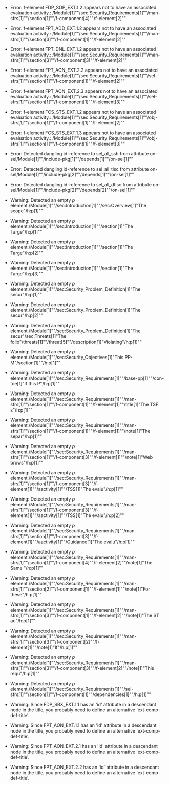 * Error: f-element FDP_SOP_EXT.1.2  appears not to have an associated evaluation activity.:
        /Module[1]""/sec:Security_Requirements[1]""/man-sfrs[1]""/section[1]""/f-component[4]""/f-element[2]""
* Error: f-element FPT_ADD_EXT.1.2  appears not to have an associated evaluation activity.:
        /Module[1]""/sec:Security_Requirements[1]""/man-sfrs[1]""/section[3]""/f-component[1]""/f-element[2]""
* Error: f-element FPT_DNL_EXT.1.2  appears not to have an associated evaluation activity.:
        /Module[1]""/sec:Security_Requirements[1]""/man-sfrs[1]""/section[3]""/f-component[3]""/f-element[2]""
* Error: f-element FPT_AON_EXT.2.2  appears not to have an associated evaluation activity.:
        /Module[1]""/sec:Security_Requirements[1]""/sel-sfrs[1]""/section[1]""/f-component[1]""/f-element[2]""
* Error: f-element FPT_AON_EXT.2.3  appears not to have an associated evaluation activity.:
        /Module[1]""/sec:Security_Requirements[1]""/sel-sfrs[1]""/section[1]""/f-component[1]""/f-element[3]""
* Error: f-element FCS_STS_EXT.1.2  appears not to have an associated evaluation activity.:
        /Module[1]""/sec:Security_Requirements[1]""/obj-sfrs[1]""/section[1]""/f-component[1]""/f-element[2]""
* Error: f-element FCS_STS_EXT.1.3  appears not to have an associated evaluation activity.:
        /Module[1]""/sec:Security_Requirements[1]""/obj-sfrs[1]""/section[1]""/f-component[1]""/f-element[3]""
* Error: Detected dangling id-reference to sel_all_ssh from attribute
        on-sel/Module[1]""/include-pkg[1]""/depends[1]""/on-sel[1]""
* Error: Detected dangling id-reference to sel_all_tlsc from attribute
        on-sel/Module[1]""/include-pkg[2]""/depends[1]""/on-sel[1]""
* Error: Detected dangling id-reference to sel_all_dtlsc from attribute
        on-sel/Module[1]""/include-pkg[2]""/depends[2]""/on-sel[1]""
* Warning: Detected an empty _p_ element./Module[1]""/sec:Introduction[1]""/sec:Overview[1]"The scope"/h:p[1]""
* Warning: Detected an empty _p_ element./Module[1]""/sec:Introduction[1]""/section[1]"The Targe"/h:p[1]""
* Warning: Detected an empty _p_ element./Module[1]""/sec:Introduction[1]""/section[1]"The Targe"/h:p[2]""
* Warning: Detected an empty _p_ element./Module[1]""/sec:Introduction[1]""/section[1]"The Targe"/h:p[3]""
* Warning: Detected an empty _p_ element./Module[1]""/sec:Security_Problem_Definition[1]"The secur"/h:p[1]""
* Warning: Detected an empty _p_ element./Module[1]""/sec:Security_Problem_Definition[1]"The secur"/h:p[2]""
* Warning: Detected an empty _p_ element./Module[1]""/sec:Security_Problem_Definition[1]"The secur"/sec:Threats[1]"The follo"/threats[1]""/threat[5]""/description[1]"Violating"/h:p[1]""
* Warning: Detected an empty _p_ element./Module[1]""/sec:Security_Objectives[1]"This PP-M"/section[1]""/h:p[1]""
* Warning: Detected an empty _p_ element./Module[1]""/sec:Security_Requirements[1]""/base-pp[1]""/con-toe[1]"If this P"/h:p[1]""
* Warning: Detected an empty _p_ element./Module[1]""/sec:Security_Requirements[1]""/man-sfrs[1]""/section[1]""/f-component[1]""/f-element[1]""/title[1]"The TSF s"/h:p[1]""
* Warning: Detected an empty _p_ element./Module[1]""/sec:Security_Requirements[1]""/man-sfrs[1]""/section[1]""/f-component[1]""/f-element[1]""/note[1]"The separ"/h:p[1]""
* Warning: Detected an empty _p_ element./Module[1]""/sec:Security_Requirements[1]""/man-sfrs[1]""/section[1]""/f-component[3]""/f-element[1]""/note[1]"Web brows"/h:p[1]""
* Warning: Detected an empty _p_ element./Module[1]""/sec:Security_Requirements[1]""/man-sfrs[1]""/section[1]""/f-component[3]""/f-element[1]""/aactivity[1]""/TSS[1]"The evalu"/h:p[1]""
* Warning: Detected an empty _p_ element./Module[1]""/sec:Security_Requirements[1]""/man-sfrs[1]""/section[1]""/f-component[3]""/f-element[1]""/aactivity[1]""/TSS[1]"The evalu"/h:p[2]""
* Warning: Detected an empty _p_ element./Module[1]""/sec:Security_Requirements[1]""/man-sfrs[1]""/section[1]""/f-component[3]""/f-element[1]""/aactivity[1]""/Guidance[1]"The evalu"/h:p[1]""
* Warning: Detected an empty _p_ element./Module[1]""/sec:Security_Requirements[1]""/man-sfrs[1]""/section[1]""/f-component[4]""/f-element[2]""/note[1]"The Same "/h:p[1]""
* Warning: Detected an empty _p_ element./Module[1]""/sec:Security_Requirements[1]""/man-sfrs[1]""/section[2]""/f-component[1]""/f-element[1]""/note[1]"For these"/h:p[1]""
* Warning: Detected an empty _p_ element./Module[1]""/sec:Security_Requirements[1]""/man-sfrs[1]""/section[3]""/f-component[1]""/f-element[2]""/note[1]"The ST au"/h:p[1]""
* Warning: Detected an empty _p_ element./Module[1]""/sec:Security_Requirements[1]""/man-sfrs[1]""/section[3]""/f-component[2]""/f-element[1]""/note[1]"If"/h:p[1]""
* Warning: Detected an empty _p_ element./Module[1]""/sec:Security_Requirements[1]""/man-sfrs[1]""/section[3]""/f-component[3]""/f-element[2]""/note[1]"This requ"/h:p[1]""
* Warning: Detected an empty _p_ element./Module[1]""/sec:Security_Requirements[1]""/sel-sfrs[1]""/section[1]""/f-component[1]""/dependencies[1]""/h:p[1]""
* Warning: Since FDP_SBX_EXT.1.1 has an 'id' attribute in a descendant node in the title, you probably need to define an alternative 'ext-comp-def-title'.
                       
* Warning: Since FPT_AON_EXT.1.1 has an 'id' attribute in a descendant node in the title, you probably need to define an alternative 'ext-comp-def-title'.
                       
* Warning: Since FPT_AON_EXT.2.1 has an 'id' attribute in a descendant node in the title, you probably need to define an alternative 'ext-comp-def-title'.
                       
* Warning: Since FPT_AON_EXT.2.2 has an 'id' attribute in a descendant node in the title, you probably need to define an alternative 'ext-comp-def-title'.
                       
